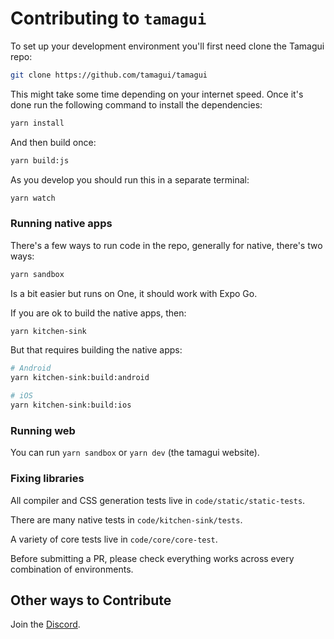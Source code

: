 # Contributing to `tamagui`

To set up your development environment you'll first need clone the Tamagui repo:

```bash
git clone https://github.com/tamagui/tamagui
```

This might take some time depending on your internet speed. Once it's done run the following command to install the dependencies:

```bash
yarn install
```

And then build once:

```bash
yarn build:js
```

As you develop you should run this in a separate terminal:

```bash
yarn watch
```

### Running native apps

There's a few ways to run code in the repo, generally for native, there's two ways:


```bash
yarn sandbox
```

Is a bit easier but runs on One, it should work with Expo Go.

If you are ok to build the native apps, then:

```bash
yarn kitchen-sink
```

But that requires building the native apps:

```bash
# Android
yarn kitchen-sink:build:android

# iOS
yarn kitchen-sink:build:ios
```

### Running web

You can run `yarn sandbox` or `yarn dev` (the tamagui website).

### Fixing libraries

All compiler and CSS generation tests live in `code/static/static-tests`.

There are many native tests in `code/kitchen-sink/tests`.

A variety of core tests live in `code/core/core-test`.

Before submitting a PR, please check everything works across every combination of environments.

## Other ways to Contribute

Join the [Discord](https://discord.gg/vhEKmdCZw6).
